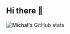 ## Hi there 👋

![Michał's GitHub stats](https://github-readme-stats.vercel.app/api?username=your_username&show_icons=true&theme=github_dark&include_all_commits=true&count_private=true)

<!--
- 🔭 I’m currently working on ...
- 🌱 I’m currently learning ...
- 👯 I’m looking to collaborate on ...
- 🤔 I’m looking for help with ...
- 💬 Ask me about ...
- 📫 How to reach me: ...
- 😄 Pronouns: ...
- ⚡ Fun fact: ...
-->
